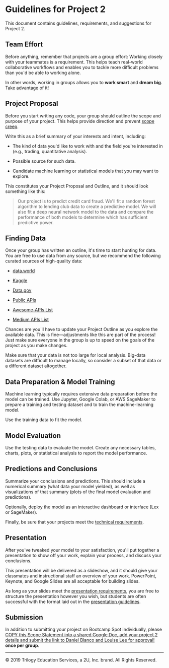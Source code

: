 # Guidelines for Project 2

This document contains guidelines, requirements, and suggestions for Project 2.

## Team Effort

Before anything, remember that projects are a group effort: Working closely with your teammates is a requirement. This helps teach real-world collaborative workflows and enables you to tackle more difficult problems than you'd be able to working alone.

In other words, working in groups allows you to **work smart** and **dream big**. Take advantage of it!

## Project Proposal

Before you start writing any code, your group should outline the scope and purpose of your project. This helps provide direction and prevent [scope creep](https://en.wikipedia.org/wiki/Scope_creep).

Write this as a brief summary of your interests and intent, including:

* The kind of data you'd like to work with and the field you're interested in (e.g., trading, quantitative analysis).

* Possible source for such data.

* Candidate machine learning or statistical models that you may want to explore.

This constitutes your Project Proposal and Outline, and it should look something like this:

> Our project is to predict credit card fraud. We'll fit a random forest algorithm to lending club data to create a predictive model. We will also fit a deep neural network model to the data and compare the performance of both models to determine which has sufficient predictive power.

## Finding Data

Once your group has written an outline, it's time to start hunting for data. You are free to use data from any source, but we recommend the following curated sources of high-quality data:

* [data.world](https://data.world/)

* [Kaggle](https://www.kaggle.com/)

* [Data.gov](https://www.data.gov)

* [Public APIs](https://github.com/abhishekbanthia/Public-APIs)

* [Awesome-APIs List](https://github.com/Kikobeats/awesome-api)

* [Medium APIs List](https://medium.com/@benjamin_libor/a-curated-collection-of-over-150-apis-to-build-great-products-fdcfa0f361bc)

Chances are you'll have to update your Project Outline as you explore the available data. This is fine—adjustments like this are part of the process! Just make sure everyone in the group is up to speed on the goals of the project as you make changes.

Make sure that your data is not too large for local analysis. Big-data datasets are difficult to manage locally, so consider a subset of that data or a different dataset altogether.

## Data Preparation & Model Training

Machine learning typically requires extensive data preparation before the model can be trained. Use Jupyter, Google Colab, or AWS SageMaker to prepare a training and testing dataset and to train the machine-learning model.

Use the training data to fit the model.

## Model Evaluation

Use the testing data to evaluate the model. Create any necessary tables, charts, plots, or statistical analysis to report the model performance.

## Predictions and Conclusions

Summarize your conclusions and predictions. This should include a numerical summary (what data your model yielded), as well as visualizations of that summary (plots of the final model evaluation and predictions).

Optionally, deploy the model as an interactive dashboard or interface (Lex or SageMaker).

Finally, be sure that your projects meet the [technical requirements](TechnicalRequirements.md).

## Presentation

After you've tweaked your model to your satisfaction, you'll put together a presentation to show off your work, explain your process, and discuss your conclusions.

This presentation will be delivered as a slideshow, and it should give your classmates and instructional staff an overview of your work. PowerPoint, Keynote, and Google Slides are all acceptable for building slides.

As long as your slides meet the [presentation requirements](PresentationRequirements.md), you are free to structure the presentation however you wish, but students are often successful with the format laid out in the [presentation guidelines](PresentationGuidelines.md).

## Submission

In addition to submitting your project on Bootcamp Spot individually, please [COPY this Scope Statement into a shared Google Doc, add your project 2 details and submit the link to Daniel Blanco and Louise Lee for approval!](https://docs.google.com/document/d/1e3IIH3BXORCGHOYOe1dhn4brkTleVNRX/edit?usp=sharing&ouid=106962037184646055630&rtpof=true&sd=true) **once per group**.

- - -

© 2019 Trilogy Education Services, a 2U, Inc. brand. All Rights Reserved.
